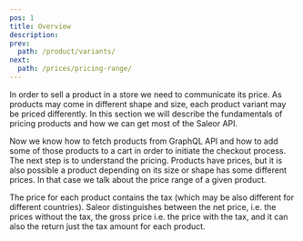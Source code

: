 ```yaml
---
pos: 1
title: Overview 
description: 
prev:
  path: /product/variants/
next:
  path: /prices/pricing-range/
---
```


In order to sell a product in a store we need to communicate its price. As products may come in different shape and size, each product variant may be priced differently. In this section we will describe the fundamentals of pricing products and how we can get most of the Saleor API.


Now we know how to fetch products from GraphQL API and how to add some of those products to a cart in order to initiate the checkout process. The next step is to understand the pricing. Products have prices, but it is also possible a product depending on its size or shape has some different prices. In that case we talk about the price range of a given product. 

The price for each product contains the tax (which may be also different for different countries). Saleor distinguishes between the net price, i.e. the prices without the tax, the gross price i.e. the price with the tax, and it can also the return just the tax amount for each product. 